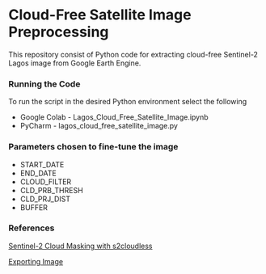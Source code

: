 # Cloud-Free Satellite Image Preprocessing

This repository consist of Python code for extracting cloud-free Sentinel-2 Lagos image from Google Earth Engine.

### Running the Code
To run the script in the desired Python environment select the following
* Google Colab - Lagos_Cloud_Free_Satellite_Image.ipynb
* PyCharm - lagos_cloud_free_satellite_image.py

### Parameters chosen to fine-tune the image

* START_DATE 
* END_DATE 
* CLOUD_FILTER 
* CLD_PRB_THRESH 
* CLD_PRJ_DIST 
* BUFFER

### References 

[Sentinel-2 Cloud Masking with s2cloudless](https://developers.google.com/earth-engine/tutorials/community/sentinel-2-s2cloudless)

[Exporting Image](https://colab.research.google.com/github/csaybar/EEwPython/blob/dev/10_Export.ipynb#scrollTo=M9EbU74_ESvY)
